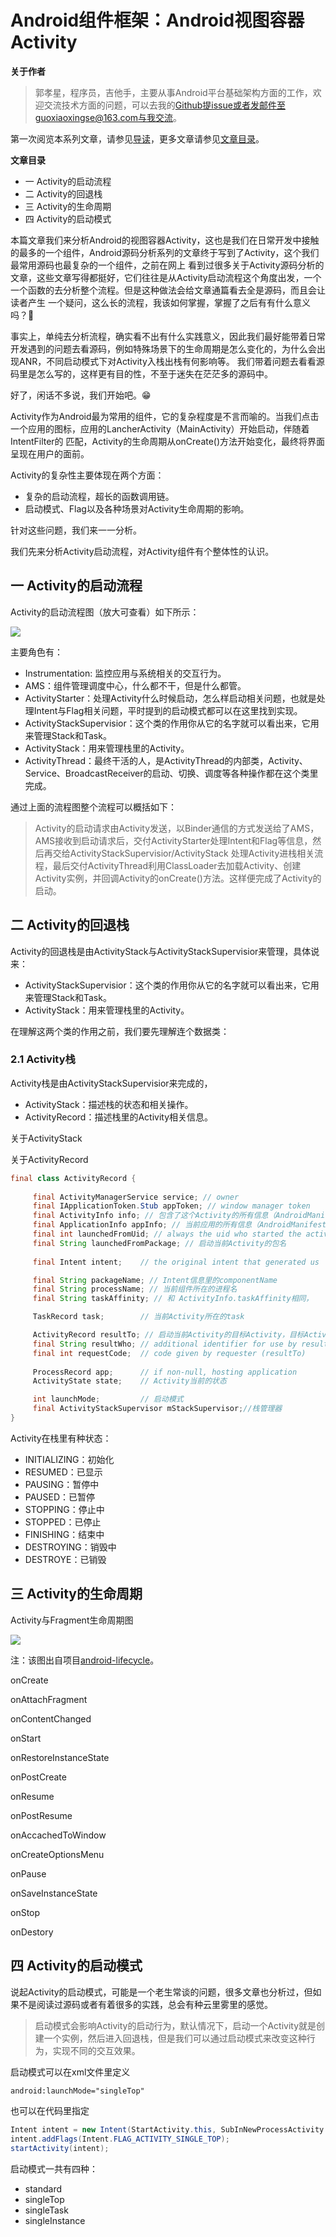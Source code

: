 # Android组件框架：Android视图容器Activity

**关于作者**

>郭孝星，程序员，吉他手，主要从事Android平台基础架构方面的工作，欢迎交流技术方面的问题，可以去我的[Github](https://github.com/guoxiaoxing)提issue或者发邮件至guoxiaoxingse@163.com与我交流。

第一次阅览本系列文章，请参见[导读](https://github.com/guoxiaoxing/android-open-source-project-analysis/blob/master/doc/导读.md)，更多文章请参见[文章目录](https://github.com/guoxiaoxing/android-open-source-project-analysis/blob/master/README.md)。

**文章目录**

- 一 Activity的启动流程
- 二 Activity的回退栈
- 三 Activity的生命周期
- 四 Activity的启动模式

本篇文章我们来分析Android的视图容器Activity，这也是我们在日常开发中接触的最多的一个组件，Android源码分析系列的文章终于写到了Activity，这个我们最常用源码也最复杂的一个组件，之前在网上
看到过很多关于Activity源码分析的文章，这些文章写得都挺好，它们往往是从Activity启动流程这个角度出发，一个一个函数的去分析整个流程。但是这种做法会给文章通篇看去全是源码，而且会让读者产生
一个疑问，这么长的流程，我该如何掌握，掌握了之后有有什么意义吗？🤔

事实上，单纯去分析流程，确实看不出有什么实践意义，因此我们最好能带着日常开发遇到的问题去看源码，例如特殊场景下的生命周期是怎么变化的，为什么会出现ANR，不同启动模式下对Activity入栈出栈有何影响等。
我们带着问题去看看源码里是怎么写的，这样更有目的性，不至于迷失在茫茫多的源码中。

好了，闲话不多说，我们开始吧。😁

Activity作为Android最为常用的组件，它的复杂程度是不言而喻的。当我们点击一个应用的图标，应用的LancherActivity（MainActivity）开始启动，伴随着IntentFilter的
匹配，Activity的生命周期从onCreate()方法开始变化，最终将界面呈现在用户的面前。

Activity的复杂性主要体现在两个方面：

- 复杂的启动流程，超长的函数调用链。
- 启动模式、Flag以及各种场景对Activity生命周期的影响。

针对这些问题，我们来一一分析。

我们先来分析Activity启动流程，对Activity组件有个整体性的认识。

## 一 Activity的启动流程

Activity的启动流程图（放大可查看）如下所示：

<img src="https://github.com/guoxiaoxing/android-open-source-project-analysis/raw/master/art/app/component/activity_start_flow.png" />

主要角色有：

- Instrumentation: 监控应用与系统相关的交互行为。
- AMS：组件管理调度中心，什么都不干，但是什么都管。
- ActivityStarter：处理Activity什么时候启动，怎么样启动相关问题，也就是处理Intent与Flag相关问题，平时提到的启动模式都可以在这里找到实现。
- ActivityStackSupervisior：这个类的作用你从它的名字就可以看出来，它用来管理Stack和Task。
- ActivityStack：用来管理栈里的Activity。
- ActivityThread：最终干活的人，是ActivityThread的内部类，Activity、Service、BroadcastReceiver的启动、切换、调度等各种操作都在这个类里完成。

通过上面的流程图整个流程可以概括如下：

>Activity的启动请求由Activity发送，以Binder通信的方式发送给了AMS，AMS接收到启动请求后，交付ActivityStarter处理Intent和Flag等信息，然后再交给ActivityStackSupervisior/ActivityStack
处理Activity进栈相关流程，最后交付ActivityThread利用ClassLoader去加载Activity、创建Activity实例，并回调Activity的onCreate()方法。这样便完成了Activity的启动。


## 二 Activity的回退栈

Activity的回退栈是由ActivityStack与ActivityStackSupervisior来管理，具体说来：

- ActivityStackSupervisior：这个类的作用你从它的名字就可以看出来，它用来管理Stack和Task。
- ActivityStack：用来管理栈里的Activity。

在理解这两个类的作用之前，我们要先理解连个数据类：



### 2.1 Activity栈

Activity栈是由ActivityStackSupervisior来完成的，

- ActivityStack：描述栈的状态和相关操作。
- ActivityRecord：描述栈里的Activity相关信息。

关于ActivityStack

关于ActivityRecord

```java
final class ActivityRecord {
    
     final ActivityManagerService service; // owner
     final IApplicationToken.Stub appToken; // window manager token
     final ActivityInfo info; // 包含了这个Activity的所有信息（AndroidManifest.xml里activity标签里定义的和代码里定义的）
     final ApplicationInfo appInfo; // 当前应用的所有信息（AndroidManifest.xml里application标签里定义的）
     final int launchedFromUid; // always the uid who started the activity.
     final String launchedFromPackage; // 启动当前Activity的包名
     
     final Intent intent;    // the original intent that generated us

     final String packageName; // Intent信息里的componentName
     final String processName; // 当前组件所在的进程名
     final String taskAffinity; // 和 ActivityInfo.taskAffinity相同，

     TaskRecord task;        // 当前Activity所在的task

     ActivityRecord resultTo; // 启动当前Activity的目标Activity，目标Activity会收到当前Activity返回的结果
     final String resultWho; // additional identifier for use by resultTo.
     final int requestCode;  // code given by requester (resultTo)
   
     ProcessRecord app;      // if non-null, hosting application
     ActivityState state;    // Activity当前的状态

     int launchMode;         // 启动模式
     final ActivityStackSupervisor mStackSupervisor;//栈管理器
}
```

Activity在栈里有种状态：

- INITIALIZING：初始化
- RESUMED：已显示
- PAUSING：暂停中
- PAUSED：已暂停
- STOPPING：停止中
- STOPPED：已停止
- FINISHING：结束中
- DESTROYING：销毁中
- DESTROYE：已销毁

## 三 Activity的生命周期

Activity与Fragment生命周期图

<img src="https://github.com/guoxiaoxing/android-open-source-project-analysis/raw/master/art/app/component/complete_android_fragment_lifecycle.png"/>

注：该图出自项目[android-lifecycle](https://github.com/xxv/android-lifecycle)。

onCreate

onAttachFragment

onContentChanged

onStart

onRestoreInstanceState

onPostCreate

onResume

onPostResume

onAccachedToWindow

onCreateOptionsMenu

onPause

onSaveInstanceState

onStop

onDestory

## 四 Activity的启动模式

说起Activity的启动模式，可能是一个老生常谈的问题，很多文章也分析过，但如果不是阅读过源码或者有着很多的实践，总会有种云里雾里的感觉。

>启动模式会影响Activity的启动行为，默认情况下，启动一个Activity就是创建一个实例，然后进入回退栈，但是我们可以通过启动模式来改变这种行为，实现不同的交互效果。

启动模式可以在xml文件里定义

```xml
android:launchMode="singleTop"
```

也可以在代码里指定

```java
Intent intent = new Intent(StartActivity.this, SubInNewProcessActivity.class);
intent.addFlags(Intent.FLAG_ACTIVITY_SINGLE_TOP);
startActivity(intent);
```

启动模式一共有四种：

- standard
- singleTop
- singleTask
- singleInstance